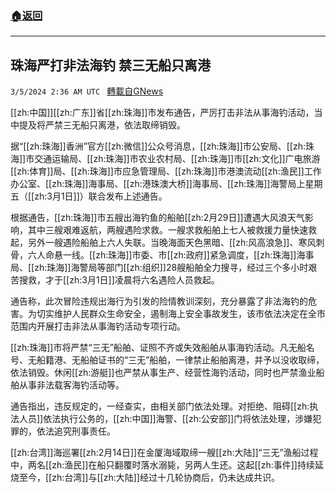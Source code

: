 ###  [:house:返回](README.md)
---


## 珠海严打非法海钓 禁三无船只离港
`3/5/2024 2:36 AM UTC ` [轉載自GNews](https://gnews.org/articles/2365453)

[[zh:中国]][[zh:广东]]省[[zh:珠海]]市发布通告，严厉打击非法从事海钓活动，当中提及将严禁三无船只离港，依法取缔销毁。

据“[[zh:珠海]]香洲”官方[[zh:微信]]公众号消息，[[zh:珠海]]市公安局、[[zh:珠海]]市交通运输局、[[zh:珠海]]市农业农村局、[[zh:珠海]]市[[zh:文化]]广电旅游[[zh:体育]]局、[[zh:珠海]]市应急管理局、[[zh:珠海]]市港澳流动[[zh:渔民]]工作办公室、[[zh:珠海]]海事局、[[zh:港珠澳大桥]]海事局、[[zh:珠海]]海警局上星期五（[[zh:3月1日]]）联合发布上述通告。

根据通告，[[zh:珠海]]市五艘出海钓鱼的船舶[[zh:2月29日]]遭遇大风浪天气影响，其中三艘艰难返航，两艘遇险求救。一艘求救船舶上七人被救援力量快速救起，另外一艘遇险船舶上六人失联。当晚海面天色黑暗、[[zh:风高浪急]]、寒风刺骨，六人命悬一线。[[zh:珠海]]市委、市[[zh:政府]]紧急调度，[[zh:珠海]]海事局、[[zh:珠海]]海警局等部门[[zh:组织]]28艘船舶全力搜寻，经过三个多小时艰苦搜救，才于[[zh:3月1日]]凌晨将六名遇险人员救起。

通告称，此次冒险违规出海行为引发的险情教训深刻，充分暴露了非法海钓的危害。为切实维护人民群众生命安全，遏制海上安全事故发生，该市依法决定在全市范围内开展打击非法从事海钓活动专项行动。

[[zh:珠海]]市将严禁“三无”船舶、证照不齐或失效船舶从事海钓活动。凡无船名号、无船籍港、无船舶证书的“三无”船舶，一律禁止船舶离港，并予以没收取缔，依法销毁。休闲[[zh:游艇]]也严禁从事生产、经营性海钓活动，同时也严禁渔业船舶从事非法载客海钓活动等。

通告指出，违反规定的，一经查实，由相关部门依法处理。对拒绝、阻碍[[zh:执法人员]]依法执行公务的，[[zh:中国]]海警、[[zh:公安部]]门将依法处理，涉嫌犯罪的，依法追究刑事责任。

[[zh:台湾]]海巡署[[zh:2月14日]]在金厦海域取缔一艘[[zh:大陆]]“三无”渔船过程中，两名[[zh:渔民]]在船只翻覆时落水溺毙，另两人生还。这起[[zh:事件]]持续延烧至今，[[zh:台湾]]与[[zh:大陆]]经过十几轮协商后，仍未达成共识。
